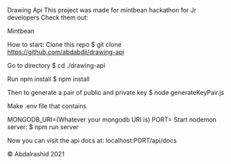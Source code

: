 Drawing Api
This project was made for mintbean hackathon for Jr developers Check them out:

Mintbean

How to start:
Clone this repo
$ git clone https://github.com/abdabdii/drawing-api

Go to directory
$ cd ./drawing-api

Run npm install
$ npm install

Then to generate a pair of public and private key
$ node generateKeyPair.js

Make .env file that contains

MONGODB_URI=(Whatever your mongodb URI is)
PORT=
Start nodemon server:
$ npm run server

Now you can visit the api docs at:
localhost:PORT/api/docs

© Abdalrashid 2021
